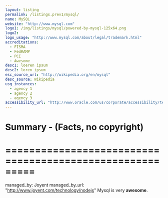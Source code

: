 ```yaml
---
layout: listing
permalink: /listings.prev1/mysql/
name: MySQL
website: "http://www.mysql.com"
logo1: /img/listings/mysql/powered-by-mysql-125x64.png
logo2:
logo_usage: "http://www.mysql.com/about/legal/trademark.html"
accreditations:
  - FISMA
  - FedRAMP
  - PCI
  - Awesome
desc1: loeren ipsum
desc2: loren ipsum
esc_source_url: "http://wikipedia.org/en/mysql"
desc_source: Wikipedia
usg_instances:
  - agency 1
  - agency 2
  - agency 3
accessibility_url: "http://www.oracle.com/us/corporate/accessibility/templates/t2-2032.html"
---
```



# Summary - (Facts, no copyright)
# ========================================================= #
managed_by: Joyent
managed_by_url: "http://www.joyent.com/technology/nodejs"
Mysql is very **awesome**.
